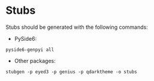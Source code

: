 # Stubs

Stubs should be generated with the following commands:

- PySide6:

```shell
pyside6-genpyi all
```

- Other packages:

```shell
stubgen -p eyed3 -p genius -p qdarktheme -o stubs
```
